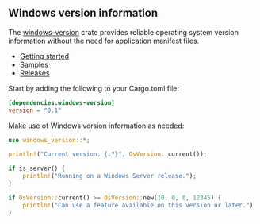 ## Windows version information

The [windows-version](https://crates.io/crates/windows-version) crate provides reliable operating system version information without the need for application manifest files.

- [Getting started](https://kennykerr.ca/rust-getting-started/)
- [Samples](https://github.com/microsoft/windows-rs/tree/0.58.0/crates/samples)
- [Releases](https://github.com/microsoft/windows-rs/releases)

Start by adding the following to your Cargo.toml file:

```toml
[dependencies.windows-version]
version = "0.1"
```

Make use of Windows version information as needed:

```rust
use windows_version::*;

println!("Current version: {:?}", OsVersion::current());

if is_server() {
    println!("Running on a Windows Server release.");
}

if OsVersion::current() >= OsVersion::new(10, 0, 0, 12345) {
    println!("Can use a feature available on this version or later.")
}
```
